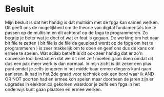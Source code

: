 # Besluit

Mijn besluit is dat het handig is dat multisim met de fpga kan samen werken. Dit geeft ons de mogelijkheid om de theorie van digital fundamentals toe te passen op de multisim en dit achteraf op de fpga te programmeren. Zo begrijp je beter wat je doet of wat er fout is gegaan. De werking om het naar bit file te zetten ( bit file is de file da geupload wordt op de fpga om het te programmeren ) is zeer makkelijk om te doen en geef ons dus de kans om ermee te spelen. Wat scilab betreft is dit ook zeer handig dat er zo'n conversie tool bestaat en dat we dit niet zelf moeten gaan doen omdat dit dus een pak meer werk is dan normaal. In mijn zicht is dit zeker een plus punt omdat je zelfs jongeren in het middelbaar ermee dingens kunt gaan aanleren. Ik had in het 2de graad voor techniek ook een bord waar ik AND OR NOT poorten had en ermee kon spelen maar doorheen de jaren zijn er upgrades in elektronica gekomen waardoor je zelfs een fpga in het onderwijs kunt gaan plaatsen en ermee werken. 